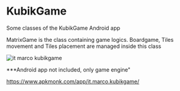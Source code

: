 # KubikGame
 Some classes of the KubikGame Android app


MatrixGame is the class containing game logics. Boardgame, Tiles movement and Tiles placement are managed inside this class

![it marco kubikgame](https://user-images.githubusercontent.com/3864934/168254831-045a88e6-6d8b-425c-8198-d732a16e14b6.png)

***Android app not included, only game engine"

https://www.apkmonk.com/app/it.marco.kubikgame/
